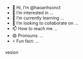 - 👋 Hi, I’m @haoanhsonct
- 👀 I’m interested in ...
- 🌱 I’m currently learning ...
- 💞️ I’m looking to collaborate on ...
- 📫 How to reach me ...
- 😄 Pronouns: ...
- ⚡ Fun fact: ...

<!---
haoanhsonct/haoanhsonct is a ✨ special ✨ repository because its `README.md` (this file) appears on your GitHub profile.
You can click the Preview link to take a look at your changes.
--->
vesion
